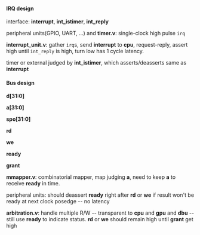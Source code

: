 #### IRQ design

interface: **interrupt**, **int_istimer**, **int_reply**

peripheral units(GPIO, UART, ...) and **timer.v**: single-clock high pulse `irq`

**interrupt_unit.v**: gather `irq`s, send **interrupt** to **cpu**, request-reply, assert high until `int_reply` is high, turn low has 1 cycle latency. 

timer or external judged by **int_istimer**, which asserts/deasserts same as **interrupt**



#### Bus design

**d[31:0]**

**a[31:0]**

**spo[31:0]**

**rd**

**we**

**ready**

**grant**

**mmapper.v**: combinatorial mapper, map judging **a**, need to keep **a** to receive **ready** in time. 

peripheral units: should deassert **ready** right after **rd** or **we** if result won't be ready at next clock posedge -- no latency

**arbitration.v**: handle multiple R/W -- transparent to **cpu** and **gpu** and **dbu** -- still use **ready** to indicate status. **rd** or **we** should remain high until **grant** get high